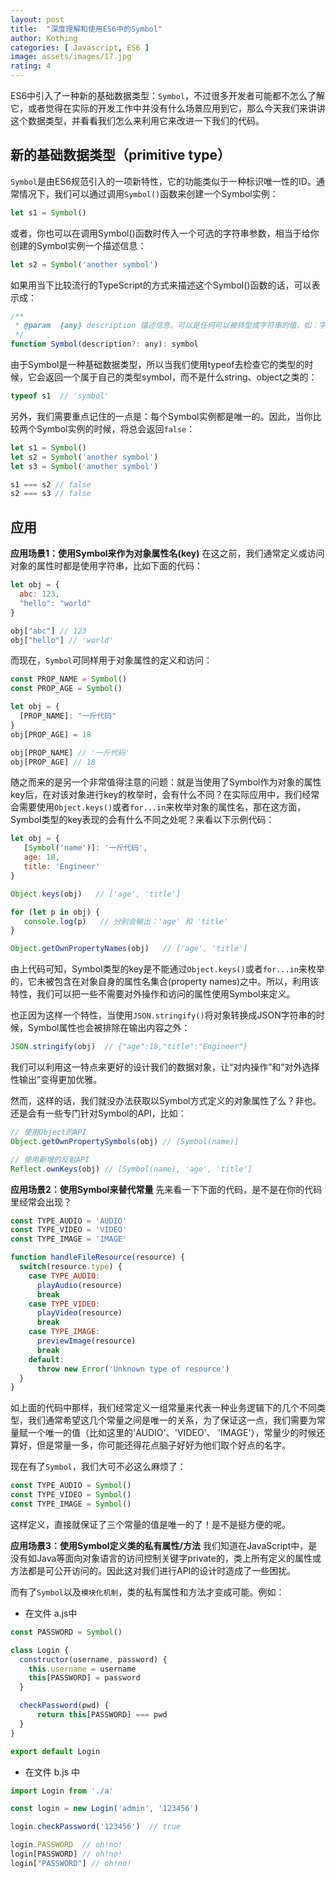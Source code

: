 ```yaml
---
layout: post
title:  "深度理解和使用ES6中的Symbol"
author: Kothing
categories: [ Javascript, ES6 ]
image: assets/images/17.jpg
rating: 4
---
```

ES6中引入了一种新的基础数据类型：`Symbol`，不过很多开发者可能都不怎么了解它，或者觉得在实际的开发工作中并没有什么场景应用到它，那么今天我们来讲讲这个数据类型，并看看我们怎么来利用它来改进一下我们的代码。

## 新的基础数据类型（primitive type）

`Symbol`是由ES6规范引入的一项新特性，它的功能类似于一种标识唯一性的ID。通常情况下，我们可以通过调用`Symbol()`函数来创建一个Symbol实例：
```js
let s1 = Symbol()
```

或者，你也可以在调用Symbol()函数时传入一个可选的字符串参数，相当于给你创建的Symbol实例一个描述信息：
```js
let s2 = Symbol('another symbol')
```

如果用当下比较流行的TypeScript的方式来描述这个Symbol()函数的话，可以表示成：
```js
/**
 * @param  {any} description 描述信息。可以是任何可以被转型成字符串的值，如：字符串、数字、对象、数组等
 */
function Symbol(description?: any): symbol
```

由于Symbol是一种基础数据类型，所以当我们使用typeof去检查它的类型的时候，它会返回一个属于自己的类型symbol，而不是什么string、object之类的：
```js
typeof s1  // 'symbol'
```

另外，我们需要重点记住的一点是：每个Symbol实例都是唯一的。因此，当你比较两个Symbol实例的时候，将总会返回`false`：
```js
let s1 = Symbol()
let s2 = Symbol('another symbol')
let s3 = Symbol('another symbol')

s1 === s2 // false
s2 === s3 // false
```

## 应用

**应用场景1：使用Symbol来作为对象属性名(key)**
在这之前，我们通常定义或访问对象的属性时都是使用字符串，比如下面的代码：
```js
let obj = {
  abc: 123,
  "hello": "world"
}

obj["abc"] // 123
obj["hello"] // 'world'
```

而现在，`Symbol`可同样用于对象属性的定义和访问：
```js
const PROP_NAME = Symbol()
const PROP_AGE = Symbol()

let obj = {
  [PROP_NAME]: "一斤代码"
}
obj[PROP_AGE] = 18

obj[PROP_NAME] // '一斤代码'
obj[PROP_AGE] // 18
```

随之而来的是另一个非常值得注意的问题：就是当使用了Symbol作为对象的属性key后，在对该对象进行key的枚举时，会有什么不同？在实际应用中，我们经常会需要使用`Object.keys()`或者`for...in`来枚举对象的属性名，那在这方面，Symbol类型的key表现的会有什么不同之处呢？来看以下示例代码：
```js
let obj = {
   [Symbol('name')]: '一斤代码',
   age: 18,
   title: 'Engineer'
}

Object.keys(obj)   // ['age', 'title']

for (let p in obj) {
   console.log(p)   // 分别会输出：'age' 和 'title'
}

Object.getOwnPropertyNames(obj)   // ['age', 'title']
```

由上代码可知，Symbol类型的key是不能通过`Object.keys()`或者`for...in`来枚举的，它未被包含在对象自身的属性名集合(property names)之中。所以，利用该特性，我们可以把一些不需要对外操作和访问的属性使用Symbol来定义。

也正因为这样一个特性，当使用`JSON.stringify()`将对象转换成JSON字符串的时候，Symbol属性也会被排除在输出内容之外：
```js
JSON.stringify(obj)  // {"age":18,"title":"Engineer"}
```

我们可以利用这一特点来更好的设计我们的数据对象，让“对内操作”和“对外选择性输出”变得更加优雅。

然而，这样的话，我们就没办法获取以Symbol方式定义的对象属性了么？非也。还是会有一些专门针对Symbol的API，比如：
```js
// 使用Object的API
Object.getOwnPropertySymbols(obj) // [Symbol(name)]

// 使用新增的反射API
Reflect.ownKeys(obj) // [Symbol(name), 'age', 'title']
```

**应用场景2：使用Symbol来替代常量**
先来看一下下面的代码，是不是在你的代码里经常会出现？
```js
const TYPE_AUDIO = 'AUDIO'
const TYPE_VIDEO = 'VIDEO'
const TYPE_IMAGE = 'IMAGE'

function handleFileResource(resource) {
  switch(resource.type) {
    case TYPE_AUDIO:
      playAudio(resource)
      break
    case TYPE_VIDEO:
      playVideo(resource)
      break
    case TYPE_IMAGE:
      previewImage(resource)
      break
    default:
      throw new Error('Unknown type of resource')
  }
}
```

如上面的代码中那样，我们经常定义一组常量来代表一种业务逻辑下的几个不同类型，我们通常希望这几个常量之间是唯一的关系，为了保证这一点，我们需要为常量赋一个唯一的值（比如这里的'AUDIO'、'VIDEO'、 'IMAGE'），常量少的时候还算好，但是常量一多，你可能还得花点脑子好好为他们取个好点的名字。

现在有了`Symbol`，我们大可不必这么麻烦了：
```js
const TYPE_AUDIO = Symbol()
const TYPE_VIDEO = Symbol()
const TYPE_IMAGE = Symbol()
```
这样定义，直接就保证了三个常量的值是唯一的了！是不是挺方便的呢。

**应用场景3：使用Symbol定义类的私有属性/方法**
我们知道在JavaScript中，是没有如Java等面向对象语言的访问控制关键字private的，类上所有定义的属性或方法都是可公开访问的。因此这对我们进行API的设计时造成了一些困扰。

而有了`Symbol`以及`模块化机制`，类的私有属性和方法才变成可能。例如：
+ 在文件 a.js中
```js
const PASSWORD = Symbol()

class Login {
  constructor(username, password) {
    this.username = username
    this[PASSWORD] = password
  }

  checkPassword(pwd) {
      return this[PASSWORD] === pwd
  }
}

export default Login
```

+ 在文件 b.js 中
```js
import Login from './a'

const login = new Login('admin', '123456')

login.checkPassword('123456')  // true

login.PASSWORD  // oh!no!
login[PASSWORD] // oh!no!
login["PASSWORD"] // oh!no!
```
